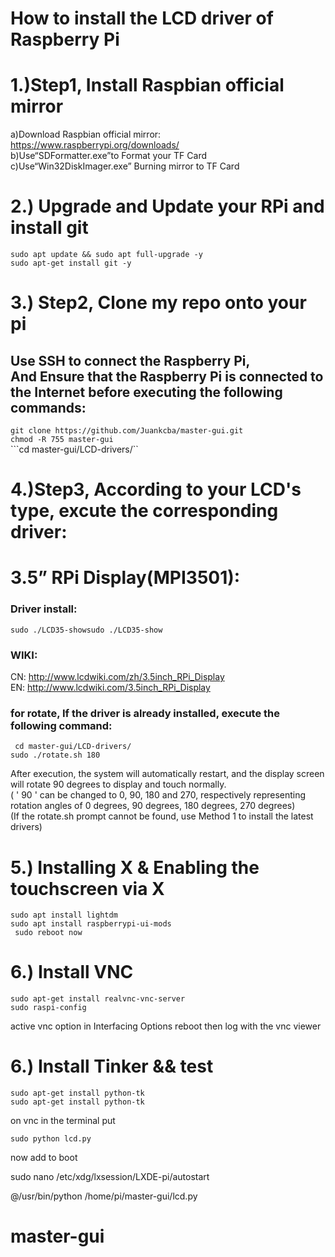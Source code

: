 # How to install the LCD driver of Raspberry Pi
  
1.)Step1, Install Raspbian official mirror <br>
====================================================
  a)Download Raspbian official mirror:<br>
  https://www.raspberrypi.org/downloads/<br>
  b)Use“SDFormatter.exe”to Format your TF Card<br>
  c)Use“Win32DiskImager.exe” Burning mirror to TF Card<br>

2.) Upgrade and Update your RPi and install git<br>
====================================================

```sudo apt update && sudo apt full-upgrade -y```<br>
```sudo apt-get install git -y```<br>

3.) Step2, Clone my repo onto your pi<br>
====================================================
Use SSH to connect the Raspberry Pi, <br>
And Ensure that the Raspberry Pi is connected to the Internet before executing the following commands:
-----------------------------------------------------------------------------------------------------

```git clone https://github.com/Juankcba/master-gui.git```<br>
```chmod -R 755 master-gui```<br>
```cd master-gui/LCD-drivers/``<br>
  
4.)Step3, According to your LCD's type, excute the corresponding driver:
====================================================

# 3.5” RPi Display(MPI3501):
### Driver install:
``` sudo ./LCD35-showsudo ./LCD35-show ```<br>

### WIKI:
CN: http://www.lcdwiki.com/zh/3.5inch_RPi_Display  <br>
EN: http://www.lcdwiki.com/3.5inch_RPi_Display
 

### for rotate, If the driver is already installed, execute the following command:

``` cd master-gui/LCD-drivers/```<br>
``` sudo ./rotate.sh 180 ```<br>

After execution, the system will automatically restart, and the display screen will rotate 90 degrees to display and touch normally.<br>
( ' 90 ' can be changed to 0, 90, 180 and 270, respectively representing rotation angles of 0 degrees, 90 degrees, 180 degrees, 270 degrees)<br>
(If the rotate.sh prompt cannot be found, use Method 1 to install the latest drivers)

5.) Installing X & Enabling the touchscreen via X
====================================================

``` sudo apt install lightdm  ```        <br>
``` sudo apt install raspberrypi-ui-mods  ```<br>
``` sudo reboot now```<br>

6.) Install VNC 
====================================================

``` sudo apt-get install realvnc-vnc-server ``` <br>
 ``` sudo raspi-config ``` <br>

active vnc option in Interfacing Options reboot then log with the vnc viewer

6.) Install Tinker && test 
====================================================

``` sudo apt-get install python-tk ``` <br>
``` sudo apt-get install python-tk ``` <br>

on vnc in the terminal put 

``` sudo python lcd.py ``` <br>

now add to boot

sudo nano /etc/xdg/lxsession/LXDE-pi/autostart

@/usr/bin/python /home/pi/master-gui/lcd.py

# master-gui
